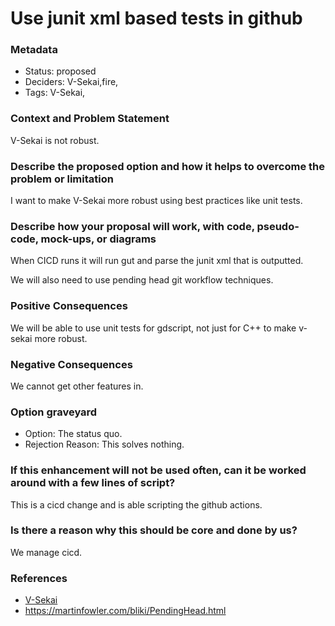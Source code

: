 # Use junit xml based tests in github

### Metadata

- Status: proposed <!-- draft | proposed | rejected | accepted | deprecated | superseded by -->
- Deciders: V-Sekai,fire,
- Tags: V-Sekai,

### Context and Problem Statement

V-Sekai is not robust.

### Describe the proposed option and how it helps to overcome the problem or limitation

I want to make V-Sekai more robust using best practices like unit tests.

### Describe how your proposal will work, with code, pseudo-code, mock-ups, or diagrams

When CICD runs it will run gut and parse the junit xml that is outputted.

We will also need to use pending head git workflow techniques.

### Positive Consequences

We will be able to use unit tests for gdscript, not just for C++ to make v-sekai more robust.

### Negative Consequences

We cannot get other features in.

### Option graveyard

- Option: The status quo. <!-- List the proposed options no longer open for consideration. -->
- Rejection Reason: This solves nothing. <!-- List the reasons for the rejection: (the bad traits) -->

### If this enhancement will not be used often, can it be worked around with a few lines of script?

This is a cicd change and is able scripting the github actions.

### Is there a reason why this should be core and done by us?

We manage cicd.

### References

- [V-Sekai](https://v-sekai.org/)
- https://martinfowler.com/bliki/PendingHead.html
